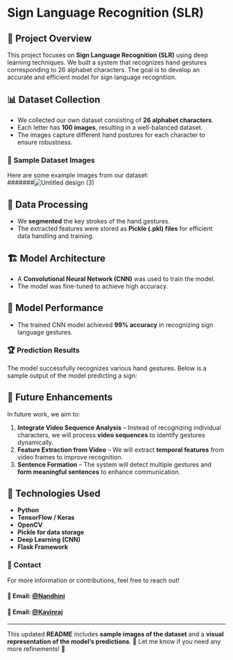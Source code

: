 # Sign Language Recognition (SLR)  

## 📌 Project Overview  
This project focuses on **Sign Language Recognition (SLR)** using deep learning techniques. We built a system that recognizes hand gestures corresponding to 26 alphabet characters. The goal is to develop an accurate and efficient model for sign language recognition.  

## 📊 Dataset Collection  
- We collected our own dataset consisting of **26 alphabet characters**.  
- Each letter has **100 images**, resulting in a well-balanced dataset.  
- The images capture different hand postures for each character to ensure robustness.  

### 📸 Sample Dataset Images  
Here are some example images from our dataset:  
#######![Untitled design (3)](https://github.com/user-attachments/assets/0443e301-772a-4192-b28e-683909a8d087)


## 🔄 Data Processing  
- We **segmented** the key strokes of the hand gestures.  
- The extracted features were stored as **Pickle (.pkl) files** for efficient data handling and training.  

## 🏗️ Model Architecture  
- A **Convolutional Neural Network (CNN)** was used to train the model.  
- The model was fine-tuned to achieve high accuracy.  

## 🎯 Model Performance  
- The trained CNN model achieved **99% accuracy** in recognizing sign language gestures.  

### 🏆 Prediction Results  
The model successfully recognizes various hand gestures. Below is a sample output of the model predicting a sign:  
 

## 🚀 Future Enhancements  
In future work, we aim to:  
1. **Integrate Video Sequence Analysis** – Instead of recognizing individual characters, we will process **video sequences** to identify gestures dynamically.  
2. **Feature Extraction from Video** – We will extract **temporal features** from video frames to improve recognition.  
3. **Sentence Formation** – The system will detect multiple gestures and **form meaningful sentences** to enhance communication.  

## 📌 Technologies Used  
- **Python**  
- **TensorFlow / Keras**  
- **OpenCV**  
- **Pickle for data storage**  
- **Deep Learning (CNN)**
- **Flask Framework**

### 📩 Contact  
For more information or contributions, feel free to reach out!  

#### 📧 **Email**: [@Nandhini](mailto:nandhinigopal50@gmail.com)
#### 📧 **Email**: [@Kavinraj](mailto:kavinr707@gmail.com)

---

This updated **README** includes **sample images of the dataset** and a **visual representation of the model’s predictions**. 🎯 Let me know if you need any more refinements! 🚀  
